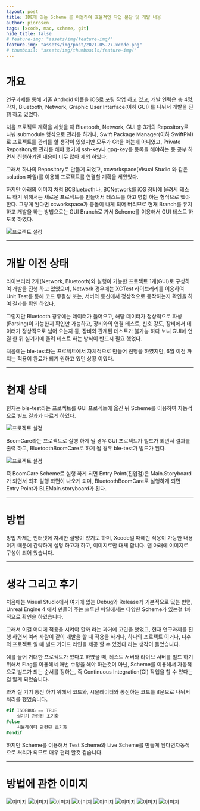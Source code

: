 ```yaml
---
layout: post
title: IDE에 있는 Scheme 를 이용하여 효율적인 작업 분담 및 개발 내용
author: piorosen
tags: [xcode, mac, scheme, git]
hide_title: false
# feature-img: "assets/img/feature-img/"
feature-img: "assets/img/post/2021-05-27-xcode.png"
# thumbnail: "assets/img/thumbnails/feature-img/"
---
```


# 개요
연구과제를 통해 기존 Android 어플을 iOS로 포팅 작업 하고 있고, 개발 인력은 총 4명, 각자, Bluetooth, Network, Graphic User Interface(이하 GUI) 를 나눠서 개발을 진행 하고 있었다.

처음 프로젝트 계획을 세웠을 때 Bluetooth, Network, GUI 총 3개의 Repository로 나눠 submodule 형식으로 관리를 하거나, Swift Package Manager(이하 SwiftPM)로 프로젝트를 관리를 할 생각이 있었지만 모두가 Git을 아는게 아니였고, Private Repository로 관리를 해야 했기에 ssh-key나 gpg-key를 등록을 해야하는 등 공부 하면서 진행하기엔 내용이 너무 많아 제외 하였다.

그래서 하나의 Repository로 만들게 되었고, xcworkspace(Visual Studio 와 같은 solution 파일)를 이용해 프로젝트를 연결할 계획을 세웠었다.

하지만 아래의 이미지 처럼 BCBluetooth나, BCNetwork를 iOS 장비에 올려서 테스트 하기 위해서는 새로운 프로젝트를 만들어서 테스트를 하고 병합 하는 형식으로 했야 한다.
그렇게 된다면 xcworkspace가 충돌이 나게 되어 버리므로 현재 Branch를 유지 하고 개발을 하는 방법으로는 GUI Branch로 가서 Scheme를 이용해서 GUI 테스트 하도록 하였다.

![프로젝트 설정](/assets/img/post/2021-05-27-projectfile.png)

---

# 개발 이전 상태

라이브러리 2개(Network, Bluetooth)와 실행이 가능한 프로젝트 1개(GUI)로 구성하여 개발을 진행 하고 있었으며, Network 경우에는 XCTest 라이브러리를 이용하여 Unit Test를 통해 코드 무결성 또는, 서버와 통신에서 정상적으로 동작하는지 확인을 하여 결과를 확인 하였다.

그렇지만 Bluetooth 경우에는 데이터가 들어오고, 해당 데이터가 정상적으로 파싱(Parsing)이 가능한지 확인만 가능하고, 장비와의 연결 테스트, 신호 강도, 장비에서 데이터가 정상적으로 넘어 오는지 등, 장비와 관계된 테스트가 불가능 하다 보니 GUI에 연결 한 뒤 실기기에 올려 테스트 하는 방식이 반드시 필요 했었다.

처음에는 ble-test라는 프로젝트에서 자체적으로 만들어 진행을 하였지만, 6월 이전 까지는 적용이 완료가 되기 원하고 있던 상황 이였다.

---

# 현재 상태

현재는 ble-test라는 프로젝트를 GUI 프로젝트에 옮긴 뒤 Scheme를 이용하여 자동적으로 빌드 결과가 다르게 하였다.

![프로젝트 설정](/assets/img/post/2021-05-27-schemestate.png)

BoomCare라는 프로젝트로 실행 하게 될 경우 GUI 프로젝트가 빌드가 되면서 결과를 출력 하고, BluetoothBoomCare로 하게 될 경우 ble-test가 빌드가 된다.

![프로젝트 설정](/assets/img/post/2021-05-27-nowprojectfile.png)

즉 BoomCare Scheme로 실행 하게 되면 Entry Point(진입점)은 Main.Storyboard가 되면서
최초 실행 화면이 나오게 되며, BluetoothBoomCare로 실행하게 되면 Entry Point가 BLEMain.storyboard가 된다.

---

# 방법

방법 자체는 인터넷에 자세한 설명이 있기도 하며, Xcode일 때에만 적용이 가능한 내용이기 때문에 간략하게 설명 하고자 하고, 이미지로만 대체 합니다. 맨 아래에 이미지로 구성이 되어 있습니다.

---

# 생각 그리고 후기

처음에는 Visual Studio에서 여기에 있는 Debug와 Release가 기본적으로 있는 반면, Unreal Engine 4 에서 만들어 주는 솔루션 파일에서는 다양한 Scheme가 있는걸 1차적으로 확인을 하였습니다.

그래서 이걸 어디에 적용을 시켜야 할까 라는 과거에 고민을 했었고, 현재 연구과제를 진행 하면서 여러 사람이 같이 개발을 할 때 적용을 하거나, 하나의 프로젝트 이거나, 다수의 프로젝트 일 때 빌드 가이드 라인을 제공 할 수 있겠다 라는 생각이 들었습니다.

예를 들어 거대한 프로젝트가 있다고 하였을 때, 테스트 서버와 라이브 서버를 빌드 하기 위해서 Flag를 이용해서 매번 수정을 해야 하는것이 아닌, Scheme를 이용해서 자동적으로 빌드가 되는 순서를 정하는, 즉 Continuous Integration(CI) 작업을 할 수 있다는 걸 알게 되었습니다.

과거 실 기기 통신 하기 위해서 코드와, 시뮬레이터와 통신하는 코드를 if문으로 나눠서 처리를 했었습니다.

```cs
#if ISDEBUG == TRUE
    실기기 관련된 초기화
#else
    시뮬레이터 관련된 초기화
#endif
```

하지만 Scheme를 이용해서 Test Scheme와 Live Scheme를 만들게 된다면자동적으로 처리가 되므로 매우 편리 할것 같습니다.

---

# 방법에 관한 이미지

![이미지](/assets/img/post/2021-05-27-dude1.png)
![이미지](/assets/img/post/2021-05-27-dude2.png)
![이미지](/assets/img/post/2021-05-27-dude3.png)
![이미지](/assets/img/post/2021-05-27-dude4.png)
![이미지](/assets/img/post/2021-05-27-dude5.png)
![이미지](/assets/img/post/2021-05-27-dude6.png)
![이미지](/assets/img/post/2021-05-27-dude7.png)
![이미지](/assets/img/post/2021-05-27-dude8.png)
